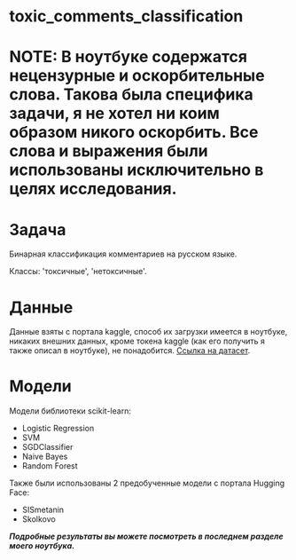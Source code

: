 # toxic_comments_classification


# NOTE: В ноутбуке содержатся нецензурные и оскорбительные слова. Такова была специфика задачи, я не хотел ни коим образом никого оскорбить. Все слова и выражения были использованы исключительно в целях исследования.

# Задача
Бинарная классификация комментариев на русском языке.

Классы: 'токсичные', 'нетоксичные'.

# Данные 
Данные взяты с портала kaggle, способ их загрузки имеется в ноутбуке, никаких внешних данных, кроме токена kaggle (как его получить я также описал в ноутбуке), не понадобится. [Ссылка на датасет](https://www.kaggle.com/datasets/blackmoon/russian-language-toxic-comments).

# Модели
Модели библиотеки scikit-learn: 
- Logistic Regression
- SVM
- SGDClassifier
- Naive Bayes
- Random Forest

Также были использованы 2 предобученные модели с портала Hugging Face:
- SISmetanin
- Skolkovo

***Подробные результаты вы можете посмотреть в последнем разделе моего ноутбука.***
